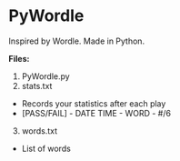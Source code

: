 # PyWordle

Inspired by Wordle. Made in Python.

**Files:**
1. PyWordle.py
2. stats.txt
- Records your statistics after each play
- [PASS/FAIL] - DATE TIME - WORD - #/6
3. words.txt
- List of words
